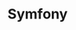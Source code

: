 ---
layout  : tools
title   : Symfony
summary : Framework PHP.
image: /assets/images/icon/symfony.svg
category : framework
public  : true
parent  : false
---